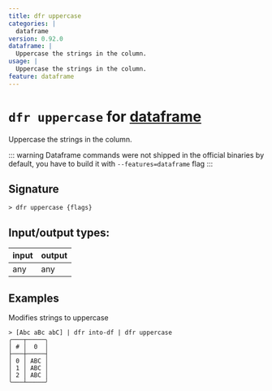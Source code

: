 ```yaml
---
title: dfr uppercase
categories: |
  dataframe
version: 0.92.0
dataframe: |
  Uppercase the strings in the column.
usage: |
  Uppercase the strings in the column.
feature: dataframe
---
```

<!-- This file is automatically generated. Please edit the command in https://github.com/nushell/nushell instead. -->

# `dfr uppercase` for [dataframe](/commands/categories/dataframe.md)

<div class='command-title'>Uppercase the strings in the column.</div>

::: warning
Dataframe commands were not shipped in the official binaries by default, you have to build it with `--features=dataframe` flag
:::

## Signature

```> dfr uppercase {flags} ```


## Input/output types:

| input | output |
| ----- | ------ |
| any   | any    |

## Examples

Modifies strings to uppercase
```nu
> [Abc aBc abC] | dfr into-df | dfr uppercase
╭───┬─────╮
│ # │  0  │
├───┼─────┤
│ 0 │ ABC │
│ 1 │ ABC │
│ 2 │ ABC │
╰───┴─────╯

```
